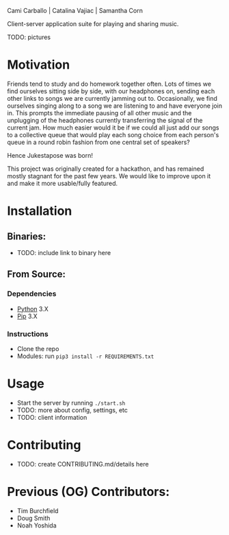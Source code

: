 Cami Carballo | Catalina Vajiac | Samantha Corn

Client-server application suite for playing and sharing music.

TODO: pictures

# Motivation

Friends tend to study and do homework together often.  Lots of times we find ourselves sitting side
by side, with our headphones on, sending each other links to songs we are currently jamming out to.
Occasionally, we find ourselves singing along to a song we are listening to and have everyone join
in. This prompts the immediate pausing of all other music and the unplugging of the headphones
currently transferring the signal of the current jam. How much easier would it be if we could all
just add our songs to a collective queue that would play each song choice from each person's queue
in a round robin fashion from one central set of speakers? 

Hence Jukestapose was born!

This project was originally created for a hackathon, and has remained mostly stagnant for the past
few years. We would like to improve upon it and make it more usable/fully featured.


# Installation

## Binaries:
* TODO: include link to binary here

## From Source:

### Dependencies

* [Python] 3.X
* [Pip] 3.X


### Instructions
* Clone the repo
* Modules: run `pip3 install -r REQUIREMENTS.txt`

# Usage

* Start the server by running `./start.sh`
* TODO: more about config, settings, etc
* TODO: client information

# Contributing

* TODO: create CONTRIBUTING.md/details here


# Previous (OG) Contributors:
* Tim Burchfield
* Doug Smith
* Noah Yoshida

[Python]: https://python.org
[Pip]:    https://pypi.org/project/pip/
